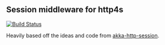 ## Session middleware for http4s

[![Build Status](https://api.travis-ci.org/hgiddens/http4s-session.svg)](https://travis-ci.org/hgiddens/http4s-session)

Heavily based off the ideas and code from
[akka-http-session](https://github.com/softwaremill/akka-http-session).
